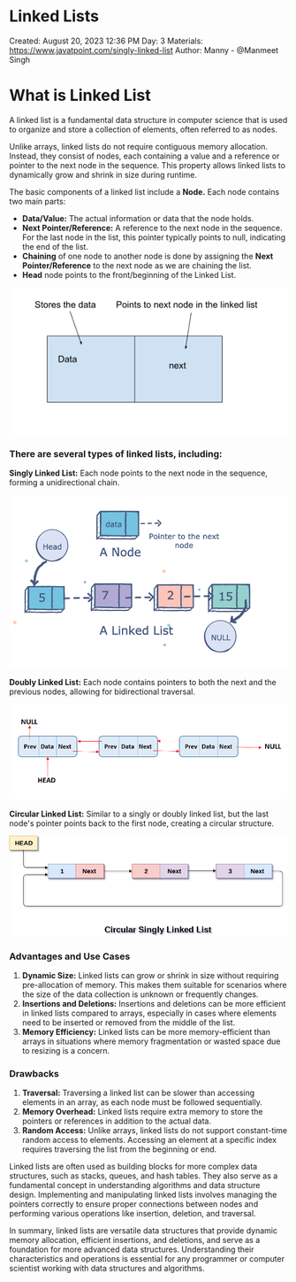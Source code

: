 # Linked Lists

Created: August 20, 2023 12:36 PM
Day: 3
Materials: https://www.javatpoint.com/singly-linked-list
Author: Manny - @Manmeet Singh

# What is Linked List

A linked list is a fundamental data structure in computer science that is used to organize and store a collection of elements, often referred to as nodes. 

Unlike arrays, linked lists do not require contiguous memory allocation. Instead, they consist of nodes, each containing a value and a reference or pointer to the next node in the sequence. This property allows linked lists to dynamically grow and shrink in size during runtime.

The basic components of a linked list include a **Node.** Each node contains two main parts:

- **Data/Value:** The actual information or data that the node holds.
- **Next Pointer/Reference:** A reference to the next node in the sequence. For the last node in the list, this pointer typically points to null, indicating the end of the list.
- **Chaining** of one node to another node is done by assigning the **Next** **Pointer/Reference** to the next node as we are chaining the list.
- **Head** node points to the front/beginning of the Linked List.

![Node](https://github.com/manmeetsingh7781/100DaysOfCode/blob/main/Day%203/Day%203%20-%20Images/node.png)

### There are several types of linked lists, including:

**Singly Linked List:** Each node points to the next node in the sequence, forming a unidirectional chain.

![Singly](https://github.com/manmeetsingh7781/100DaysOfCode/blob/main/Day%203/Day%203%20-%20Images/single.png)

**Doubly Linked List:** Each node contains pointers to both the next and the previous nodes, allowing for bidirectional traversal.

![Doubly](https://github.com/manmeetsingh7781/100DaysOfCode/blob/main/Day%203/Day%203%20-%20Images/double.png)

**Circular Linked List:** Similar to a singly or doubly linked list, but the last node's pointer points back to the first node, creating a circular structure.

![Circular](https://github.com/manmeetsingh7781/100DaysOfCode/blob/main/Day%203/Day%203%20-%20Images/circular.png)

### Advantages and Use Cases

1. **Dynamic Size:** Linked lists can grow or shrink in size without requiring pre-allocation of memory. This makes them suitable for scenarios where the size of the data collection is unknown or frequently changes.
2. **Insertions and Deletions:** Insertions and deletions can be more efficient in linked lists compared to arrays, especially in cases where elements need to be inserted or removed from the middle of the list.
3. **Memory Efficiency:** Linked lists can be more memory-efficient than arrays in situations where memory fragmentation or wasted space due to resizing is a concern.

### Drawbacks

1. **Traversal:** Traversing a linked list can be slower than accessing elements in an array, as each node must be followed sequentially.
2. **Memory Overhead:** Linked lists require extra memory to store the pointers or references in addition to the actual data.
3. **Random Access:** Unlike arrays, linked lists do not support constant-time random access to elements. Accessing an element at a specific index requires traversing the list from the beginning or end.

Linked lists are often used as building blocks for more complex data structures, such as stacks, queues, and hash tables. They also serve as a fundamental concept in understanding algorithms and data structure design. Implementing and manipulating linked lists involves managing the pointers correctly to ensure proper connections between nodes and performing various operations like insertion, deletion, and traversal.

In summary, linked lists are versatile data structures that provide dynamic memory allocation, efficient insertions, and deletions, and serve as a foundation for more advanced data structures. Understanding their characteristics and operations is essential for any programmer or computer scientist working with data structures and algorithms.
